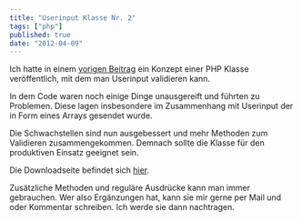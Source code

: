 ```yaml
---
title: "Userinput Klasse Nr. 2"
tags: ["php"]
published: true
date: "2012-04-09"
---
```


Ich hatte in einem [vorigen Beitrag](/userinput-validieren-mittels-php-klasse/) ein Konzept einer PHP Klasse veröffentlich, mit dem man Userinput validieren kann.

In dem Code waren noch einige Dinge unausgereift und führten zu Problemen. Diese lagen insbesondere im Zusammenhang mit Userinput der in Form eines Arrays gesendet wurde.

Die Schwachstellen sind nun ausgebessert und mehr Methoden zum Validieren zusammengekommen. Demnach sollte die Klasse für den produktiven Einsatz geeignet sein.

Die Downloadseite befindet sich [hier](https://github.com/ulrichblock/userinputValidator).

Zusätzliche Methoden und reguläre Ausdrücke kann man immer gebrauchen. Wer also Ergänzungen hat, kann sie mir gerne per Mail und oder Kommentar schreiben. Ich werde sie dann nachtragen.

